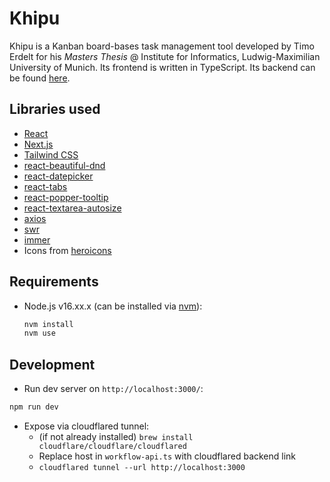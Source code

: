 # Khipu
Khipu is a Kanban board-bases task management tool developed by Timo Erdelt for his _Masters Thesis_ @ Institute for Informatics,
Ludwig-Maximilian University of Munich. Its frontend is written in TypeScript. Its backend can be found [here](https://github.com/tmrdlt/masterthesis-khipu).

## Libraries used

- [React](https://reactjs.org/)
- [Next.js](https://nextjs.org/)
- [Tailwind CSS](https://tailwindcss.com/)
- [react-beautiful-dnd](https://github.com/atlassian/react-beautiful-dnd)
- [react-datepicker](https://github.com/Hacker0x01/react-datepicker)
- [react-tabs](https://reactcommunity.org/react-tabs/)
- [react-popper-tooltip](https://popper.js.org/react-popper/v2/)
- [react-textarea-autosize](https://github.com/Andarist/react-textarea-autosize)
- [axios](https://github.com/axios/axios)
- [swr](https://swr.vercel.app/)
- [immer](https://immerjs.github.io/immer/)
- Icons from [heroicons](https://heroicons.com/)

## Requirements
- Node.js v16.xx.x (can be installed via [nvm](https://github.com/nvm-sh/nvm)):
  ```bash
  nvm install
  nvm use
  ```

## Development
- Run dev server on `http://localhost:3000/`:
```bash
npm run dev
```

- Expose via cloudflared tunnel:
  - (if not already installed) `brew install cloudflare/cloudflare/cloudflared`
  - Replace host in `workflow-api.ts` with cloudflared backend link 
  - `cloudflared tunnel --url http://localhost:3000`
